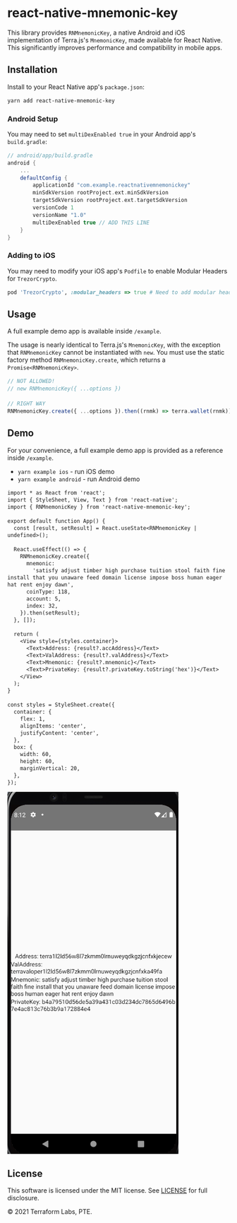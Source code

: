 # react-native-mnemonic-key

This library provides `RNMnemonicKey`, a native Android and iOS implementation of Terra.js's `MnemonicKey`, made available for React Native. This significantly improves performance and compatibility in mobile apps.

## Installation

Install to your React Native app's `package.json`:

```sh
yarn add react-native-mnemonic-key
```

### Android Setup

You may need to set `multiDexEnabled true` in your Android app's `build.gradle`:

```groovy
// android/app/build.gradle
android {
    ...
    defaultConfig {
        applicationId "com.example.reactnativemnemonickey"
        minSdkVersion rootProject.ext.minSdkVersion
        targetSdkVersion rootProject.ext.targetSdkVersion
        versionCode 1
        versionName "1.0"
        multiDexEnabled true // ADD THIS LINE
    }
}
```

### Adding to iOS

You may need to modify your iOS app's `Podfile` to enable Modular Headers for `TrezorCrypto`.

```ruby
pod 'TrezorCrypto', :modular_headers => true # Need to add modular headers
```

## Usage

A full example demo app is available inside `/example`.

The usage is nearly identical to Terra.js's `MnemonicKey`, with the exception that `RNMnemonicKey` cannot be instantiated with `new`. You must use the static factory method `RNMnemonicKey.create`, which returns a `Promise<RNMnemonicKey>`.

```ts
// NOT ALLOWED!
// new RNMnemonicKey({ ...options })

// RIGHT WAY
RNMnemonicKey.create({ ...options }).then((rnmk) => terra.wallet(rnmk));
```

## Demo

For your convenience, a full example demo app is provided as a reference inside `/example`.

- `yarn example ios` - run iOS demo
- `yarn example android` - run Android demo

```tsx
import * as React from 'react';
import { StyleSheet, View, Text } from 'react-native';
import { RNMnemonicKey } from 'react-native-mnemonic-key';

export default function App() {
  const [result, setResult] = React.useState<RNMnemonicKey | undefined>();

  React.useEffect(() => {
    RNMnemonicKey.create({
      mnemonic:
        'satisfy adjust timber high purchase tuition stool faith fine install that you unaware feed domain license impose boss human eager hat rent enjoy dawn',
      coinType: 118,
      account: 5,
      index: 32,
    }).then(setResult);
  }, []);

  return (
    <View style={styles.container}>
      <Text>Address: {result?.accAddress}</Text>
      <Text>ValAddress: {result?.valAddress}</Text>
      <Text>Mnemonic: {result?.mnemonic}</Text>
      <Text>PrivateKey: {result?.privateKey.toString('hex')}</Text>
    </View>
  );
}

const styles = StyleSheet.create({
  container: {
    flex: 1,
    alignItems: 'center',
    justifyContent: 'center',
  },
  box: {
    width: 60,
    height: 60,
    marginVertical: 20,
  },
});
```

![demo](demo.png)

## License

This software is licensed under the MIT license. See [LICENSE](LICENSE) for full disclosure.

© 2021 Terraform Labs, PTE.
